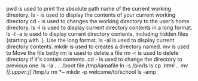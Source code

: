 pwd is used to print the absolute path name of the current working dirextory.
ls -  is used to display the contents of your current working directory
cd -  is used to changes the working directory to the user’s home directory.
ls -l is used to display current directory contents in a long format.
ls -l -a is used to display current directory contents, including hidden files (starting with .). Use the long format.
ls -al is used to display current directory contents.
mkdir is used to creates a directory named.
mv is used to Move the file betty
rm is used to delete a file
rm -r is used to delete directory if it's contain contents.
cd - is used to change the directory to previous one.
ls -la . .. /boot
file /tmp/iamafile
ln -s /bin/ls ls
cp *.html ..
mv [[:upper:]]* /tmp/u
rm *~
mkdir -p welcome/to/school
ls -amp
